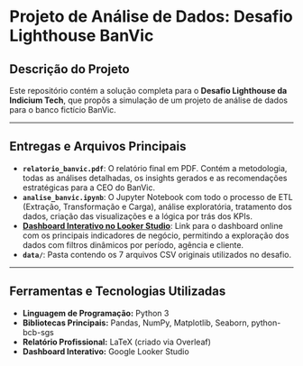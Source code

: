 # Projeto de Análise de Dados: Desafio Lighthouse BanVic


## Descrição do Projeto

Este repositório contém a solução completa para o **Desafio Lighthouse da Indicium Tech**, que propôs a simulação de um projeto de análise de dados para o banco fictício BanVic. 

---

## Entregas e Arquivos Principais

* **`relatorio_banvic.pdf`**: O relatório final em PDF. Contém a metodologia, todas as análises detalhadas, os insights gerados e as recomendações estratégicas para a CEO do BanVic.
* **`analise_banvic.ipynb`**: O Jupyter Notebook com todo o processo de ETL (Extração, Transformação e Carga), análise exploratória, tratamento dos dados, criação das visualizações e a lógica por trás dos KPIs.
* **[Dashboard Interativo no Looker Studio](https://lookerstudio.google.com/reporting/233a858f-2460-4f64-9628-73f57b735c22)**: Link para o dashboard online com os principais indicadores de negócio, permitindo a exploração dos dados com filtros dinâmicos por período, agência e cliente.
* **`data/`**: Pasta contendo os 7 arquivos CSV originais utilizados no desafio.

---

## Ferramentas e Tecnologias Utilizadas

* **Linguagem de Programação:** Python 3
* **Bibliotecas Principais:** Pandas, NumPy, Matplotlib, Seaborn, python-bcb-sgs
* **Relatório Profissional:** LaTeX (criado via Overleaf)
* **Dashboard Interativo:** Google Looker Studio


